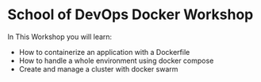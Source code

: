 # School of DevOps Docker Workshop

In This Workshop you will learn:
 - How to containerize an application with a Dockerfile
 - How to handle a whole environment using docker compose
 - Create and manage a cluster with docker swarm